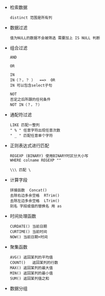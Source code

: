 - 检索数据

  ```
  distinct 范围是所有列
  ```

- 数据过滤

  ```
  值为NULL的数据不会被筛选 需要加上 IS NULL 判断
  
  ```

- 组合过滤

  ```
  AND
  
  OR
  
  IN
  IN（？，？ ）  ==>  OR 
  IN 可以包含select子句
  
  NOT
  否定之后所跟的任何条件
  NOT IN（？，？）
  ```

- 通配符过滤

  ```
  LIKE 匹配一整列
  " % "	任意字符出现任意次数
  " _ "	匹配任意单个字符
  ```

- 正则表达式进行匹配

  ```
  REGEXP (BINARY) 使用BINARY时区分大小写
  WHERE colname REGEXP ""
  
  \\\ 匹配 \
  ```

- 计算字段

  ```
  拼接函数  Concat()
  去除右边多余空格	RTrim()
  去除左边多余空格	LTrim()
  别名 字段或值的替换名 用 as 
  
  ```

- 时间处理函数

  ```
  CURDATE()	当前日期
  CURTIME()	当前时间
  NOW()	当前日期+时间
  
  ```

- 聚集函数

  ```
  AVG()	返回某列的平均值
  COUNT()	返回某列的行数
  MAX()	返回某列的最大值
  MIN()	返回某列的最小值
  SUM()	返回某列值之和
  ```

- 数据分组

